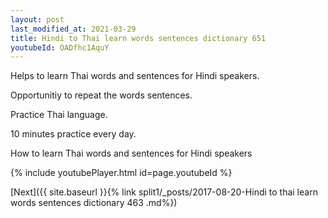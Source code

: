 ```yaml
---
layout: post
last_modified_at: 2021-03-29
title: Hindi to Thai learn words sentences dictionary 651 
youtubeId: OADfhc1AquY
---
```

 
 
Helps to learn Thai words and sentences for Hindi speakers.

Opportunitiy to repeat the words sentences. 

Practice Thai language. 
 
10 minutes practice every day. 
 
How to learn Thai words and sentences for Hindi speakers 
 
{% include youtubePlayer.html id=page.youtubeId %}
 
 
[Next]({{ site.baseurl }}{% link  split1/_posts/2017-08-20-Hindi to thai learn words sentences dictionary 463 .md%})
 

